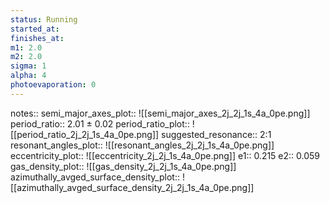```yaml
---
status: Running
started_at:
finishes_at:
m1: 2.0
m2: 2.0
sigma: 1
alpha: 4
photoevaporation: 0
---
```


notes::
semi_major_axes_plot:: ![[semi_major_axes_2j_2j_1s_4a_0pe.png]]
period_ratio:: 2.01 ± 0.02
period_ratio_plot:: ![[period_ratio_2j_2j_1s_4a_0pe.png]]
suggested_resonance:: 2:1
resonant_angles_plot:: ![[resonant_angles_2j_2j_1s_4a_0pe.png]]
eccentricity_plot:: ![[eccentricity_2j_2j_1s_4a_0pe.png]]
e1:: 0.215
e2:: 0.059
gas_density_plot:: ![[gas_density_2j_2j_1s_4a_0pe.png]]
azimuthally_avged_surface_density_plot:: ![[azimuthally_avged_surface_density_2j_2j_1s_4a_0pe.png]]
